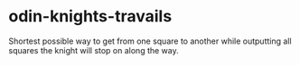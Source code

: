 # odin-knights-travails

Shortest possible way to get from one square to another while outputting all squares the knight will stop on along the way.
